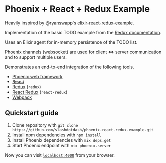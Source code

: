 # Phoenix + React + Redux Example

Heavily inspired by @[ryanswapp](https://github.com/ryanswapp)'s [elixir-react-redux-example](https://github.com/ryanswapp/elixir-react-redux-example).

Implementation of the basic TODO example from the [Redux documentation](http://rackt.org/redux/docs/basics/UsageWithReact.html). 

Uses an Elixir agent for in-memory persistence of the TODO list. 

Phoenix channels (websocket) are used for client <=> server communication and to support multiple users.

Demonstrates an end-to-end integration of the following tools.

- [Phoenix web framework](http://phoenixframework.org)
- [React](https://facebook.github.io/react/)
- [Redux](https://github.com/rackt/redux) (`redux`)
- [React Redux](https://github.com/rackt/react-redux) (`react-redux`) 
- [Webpack](https://webpack.github.io/)

## Quickstart guide

  1. Clone repository with `git clone https://github.com/slashdotdash/phoenix-react-redux-example.git`  
  2. Install npm dependencies with `npm install`
  3. Install Phoenix dependencies with `mix deps.get`
  4. Start Phoenix endpoint with `mix phoenix.server`

Now you can visit [`localhost:4000`](http://localhost:4000) from your browser.
